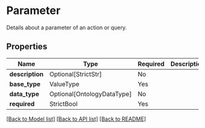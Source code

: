 # Parameter

Details about a parameter of an action or query.

## Properties
| Name | Type | Required | Description |
| ------------ | ------------- | ------------- | ------------- |
**description** | Optional[StrictStr] | No |  |
**base_type** | ValueType | Yes |  |
**data_type** | Optional[OntologyDataType] | No |  |
**required** | StrictBool | Yes |  |


[[Back to Model list]](../../../README.md#models-v1-link) [[Back to API list]](../../../README.md#documentation-for-api-endpoints) [[Back to README]](../../../README.md)
